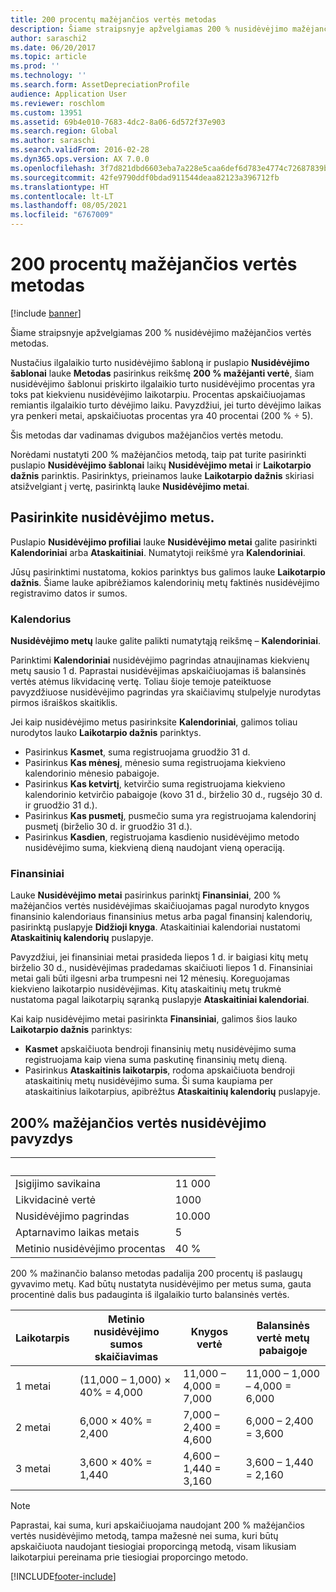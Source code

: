 ```yaml
---
title: 200 procentų mažėjančios vertės metodas
description: Šiame straipsnyje apžvelgiamas 200 % nusidėvėjimo mažėjančios vertės metodas.
author: saraschi2
ms.date: 06/20/2017
ms.topic: article
ms.prod: ''
ms.technology: ''
ms.search.form: AssetDepreciationProfile
audience: Application User
ms.reviewer: roschlom
ms.custom: 13951
ms.assetid: 69b4e010-7683-4dc2-8a06-6d572f37e903
ms.search.region: Global
ms.author: saraschi
ms.search.validFrom: 2016-02-28
ms.dyn365.ops.version: AX 7.0.0
ms.openlocfilehash: 3f7d821dbd6603eba7a228e5caa6def6d783e4774c72687839bd198f4e228633
ms.sourcegitcommit: 42fe9790ddf0bdad911544deaa82123a396712fb
ms.translationtype: HT
ms.contentlocale: lt-LT
ms.lasthandoff: 08/05/2021
ms.locfileid: "6767009"
---
```

# <a name="200-percent-reducing-balance-depreciation"></a>200 procentų mažėjančios vertės metodas

[!include [banner](../includes/banner.md)]

Šiame straipsnyje apžvelgiamas 200 % nusidėvėjimo mažėjančios vertės metodas.

Nustačius ilgalaikio turto nusidėvėjimo šabloną ir puslapio **Nusidėvėjimo šablonai** lauke **Metodas** pasirinkus reikšmę **200 % mažėjanti vertė**, šiam nusidėvėjimo šablonui priskirto ilgalaikio turto nusidėvėjimo procentas yra toks pat kiekvienu nusidėvėjimo laikotarpiu. Procentas apskaičiuojamas remiantis ilgalaikio turto dėvėjimo laiku. Pavyzdžiui, jei turto dėvėjimo laikas yra penkeri metai, apskaičiuotas procentas yra 40 procentai (200 % ÷ 5). 

Šis metodas dar vadinamas dvigubos mažėjančios vertės metodu.

Norėdami nustatyti 200 % mažėjančios metodą, taip pat turite pasirinkti puslapio **Nusidėvėjimo šablonai** laikų **Nusidėvėjimo metai** ir **Laikotarpio dažnis** parinktis. Pasirinktys, prieinamos lauke **Laikotarpio dažnis** skiriasi atsižvelgiant į vertę, pasirinktą lauke **Nusidėvėjimo metai**.

## <a name="select-a-depreciation-year"></a>Pasirinkite nusidėvėjimo metus.
Puslapio **Nusidėvėjimo profiliai** lauke **Nusidėvėjimo metai** galite pasirinkti **Kalendoriniai** arba **Ataskaitiniai**. Numatytoji reikšmė yra **Kalendoriniai**. 

Jūsų pasirinktimi nustatoma, kokios parinktys bus galimos lauke **Laikotarpio dažnis**. Šiame lauke apibrėžiamos kalendorinių metų faktinės nusidėvėjimo registravimo datos ir sumos.

### <a name="calendar"></a>Kalendorius

**Nusidėvėjimo metų** lauke galite palikti numatytąją reikšmę – **Kalendoriniai**. 

Parinktimi **Kalendoriniai** nusidėvėjimo pagrindas atnaujinamas kiekvienų metų sausio 1 d. Paprastai nusidėvėjimas apskaičiuojamas iš balansinės vertės atėmus likvidacinę vertę. Toliau šioje temoje pateiktuose pavyzdžiuose nusidėvėjimo pagrindas yra skaičiavimų stulpelyje nurodytas pirmos išraiškos skaitiklis. 

Jei kaip nusidėvėjimo metus pasirinksite **Kalendoriniai**, galimos toliau nurodytos lauko **Laikotarpio dažnis** parinktys.

-   Pasirinkus **Kasmet**, suma registruojama gruodžio 31 d.
-   Pasirinkus **Kas mėnesį**, mėnesio suma registruojama kiekvieno kalendorinio mėnesio pabaigoje.
-   Pasirinkus **Kas ketvirtį**, ketvirčio suma registruojama kiekvieno kalendorinio ketvirčio pabaigoje (kovo 31 d., birželio 30 d., rugsėjo 30 d. ir gruodžio 31 d.).
-   Pasirinkus **Kas pusmetį**, pusmečio suma yra registruojama kalendorinį pusmetį (birželio 30 d. ir gruodžio 31 d.).
-   Pasirinkus **Kasdien**, registruojama kasdienio nusidėvėjimo metodo nusidėvėjimo suma, kiekvieną dieną naudojant vieną operaciją.

### <a name="fiscal"></a>Finansiniai

Lauke **Nusidėvėjimo metai** pasirinkus parinktį **Finansiniai**, 200 % mažėjančios vertės nusidėvėjimas skaičiuojamas pagal nurodyto knygos finansinio kalendoriaus finansinius metus arba pagal finansinį kalendorių, pasirinktą puslapyje **Didžioji knyga**. Ataskaitiniai kalendoriai nustatomi **Ataskaitinių kalendorių** puslapyje. 

Pavyzdžiui, jei finansiniai metai prasideda liepos 1 d. ir baigiasi kitų metų birželio 30 d., nusidėvėjimas pradedamas skaičiuoti liepos 1 d. Finansiniai metai gali būti ilgesni arba trumpesni nei 12 mėnesių. Koreguojamas kiekvieno laikotarpio nusidėvėjimas. Kitų ataskaitinių metų trukmė nustatoma pagal laikotarpių sąranką puslapyje **Ataskaitiniai kalendoriai**. 

Kai kaip nusidėvėjimo metai pasirinkta **Finansiniai**, galimos šios lauko **Laikotarpio dažnis** parinktys:

-   **Kasmet** apskaičiuota bendroji finansinių metų nusidėvėjimo suma registruojama kaip viena suma paskutinę finansinių metų dieną.
-   Pasirinkus **Ataskaitinis laikotarpis**, rodoma apskaičiuota bendroji ataskaitinių metų nusidėvėjimo suma. Ši suma kaupiama per ataskaitinius laikotarpius, apibrėžtus **Ataskaitinių kalendorių** puslapyje.

## <a name="example-of-200-reducing-balance-depreciation"></a>200% mažėjančios vertės nusidėvėjimo pavyzdys

| &nbsp;                         | &nbsp; |
|--------------------------------|--------|
| Įsigijimo savikaina               | 11 000 |
| Likvidacinė vertė                  | 1000 |
| Nusidėvėjimo pagrindas              | 10.000 |
| Aptarnavimo laikas metais             | 5      |
| Metinio nusidėvėjimo procentas | 40 %    |

200 % mažinančio balanso metodas padalija 200 procentų iš paslaugų gyvavimo metų. Kad būtų nustatyta nusidėvėjimo per metus suma, gauta procentinė dalis bus padauginta iš ilgalaikio turto balansinės vertės.

| Laikotarpis | Metinio nusidėvėjimo sumos skaičiavimas | Knygos vertė             | Balansinės vertė metų pabaigoje |
|--------|-----------------------------------------------|------------------------|---------------------------------------|
| 1 metai | (11,000 – 1,000) × 40% = 4,000                | 11,000 – 4,000 = 7,000 | 11,000 – 1,000 – 4,000 = 6,000        |
| 2 metai | 6,000 × 40% = 2,400                           | 7,000 – 2,400 = 4,600  | 6,000 – 2,400 = 3,600                 |
| 3 metai | 3,600 × 40% = 1,440                           | 4,600 – 1,440 = 3,160  | 3,600 – 1,440 = 2,160                 |

> [!NOTE] 
> Paprastai, kai suma, kuri apskaičiuojama naudojant 200 % mažėjančios vertės nusidėvėjimo metodą, tampa mažesnė nei suma, kuri būtų apskaičiuota naudojant tiesiogiai proporcingą metodą, visam likusiam laikotarpiui pereinama prie tiesiogiai proporcingo metodo.





[!INCLUDE[footer-include](../../includes/footer-banner.md)]